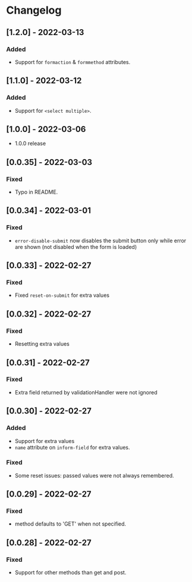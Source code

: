 # Changelog

## [1.2.0] - 2022-03-13
### Added
- Support for `formaction` & `formmethod` attributes.

## [1.1.0] - 2022-03-12
### Added
- Support for `<select multiple>`.

## [1.0.0] - 2022-03-06
- 1.0.0 release

## [0.0.35] - 2022-03-03
### Fixed
- Typo in README.

## [0.0.34] - 2022-03-01
### Fixed
- `error-disable-submit` now disables the submit button only while error are shown (not disabled when the form is loaded)

## [0.0.33] - 2022-02-27

### Fixed
- Fixed `reset-on-submit` for extra values

## [0.0.32] - 2022-02-27

### Fixed
- Resetting extra values

## [0.0.31] - 2022-02-27

### Fixed
- Extra field returned by validationHandler were not ignored

## [0.0.30] - 2022-02-27

### Added
- Support for extra values
- `name` attribute on `inform-field` for extra values.

### Fixed
- Some reset issues: passed values were not always remembered.

## [0.0.29] - 2022-02-27

### Fixed
- method defaults to 'GET' when not specified.

## [0.0.28] - 2022-02-27

### Fixed
- Support for other methods than get and post.
